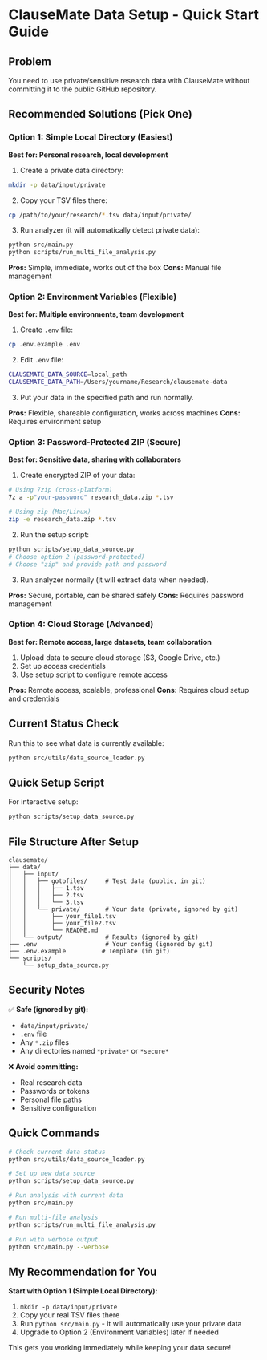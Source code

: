 # ClauseMate Data Setup - Quick Start Guide

## Problem
You need to use private/sensitive research data with ClauseMate without committing it to the public GitHub repository.

## Recommended Solutions (Pick One)

### Option 1: Simple Local Directory (Easiest)
**Best for: Personal research, local development**

1. Create a private data directory:
```bash
mkdir -p data/input/private
```

2. Copy your TSV files there:
```bash
cp /path/to/your/research/*.tsv data/input/private/
```

3. Run analyzer (it will automatically detect private data):
```bash
python src/main.py
python scripts/run_multi_file_analysis.py
```

**Pros:** Simple, immediate, works out of the box
**Cons:** Manual file management

### Option 2: Environment Variables (Flexible)
**Best for: Multiple environments, team development**

1. Create `.env` file:
```bash
cp .env.example .env
```

2. Edit `.env` file:
```bash
CLAUSEMATE_DATA_SOURCE=local_path
CLAUSEMATE_DATA_PATH=/Users/yourname/Research/clausemate-data
```

3. Put your data in the specified path and run normally.

**Pros:** Flexible, shareable configuration, works across machines
**Cons:** Requires environment setup

### Option 3: Password-Protected ZIP (Secure)
**Best for: Sensitive data, sharing with collaborators**

1. Create encrypted ZIP of your data:
```bash
# Using 7zip (cross-platform)
7z a -p"your-password" research_data.zip *.tsv

# Using zip (Mac/Linux)
zip -e research_data.zip *.tsv
```

2. Run the setup script:
```bash
python scripts/setup_data_source.py
# Choose option 2 (password-protected)
# Choose "zip" and provide path and password
```

3. Run analyzer normally (it will extract data when needed).

**Pros:** Secure, portable, can be shared safely
**Cons:** Requires password management

### Option 4: Cloud Storage (Advanced)
**Best for: Remote access, large datasets, team collaboration**

1. Upload data to secure cloud storage (S3, Google Drive, etc.)
2. Set up access credentials
3. Use setup script to configure remote access

**Pros:** Remote access, scalable, professional
**Cons:** Requires cloud setup and credentials

## Current Status Check

Run this to see what data is currently available:
```bash
python src/utils/data_source_loader.py
```

## Quick Setup Script

For interactive setup:
```bash
python scripts/setup_data_source.py
```

## File Structure After Setup

```
clausemate/
├── data/
│   ├── input/
│   │   ├── gotofiles/     # Test data (public, in git)
│   │   │   ├── 1.tsv
│   │   │   ├── 2.tsv
│   │   │   └── 3.tsv
│   │   └── private/       # Your data (private, ignored by git)
│   │       ├── your_file1.tsv
│   │       ├── your_file2.tsv
│   │       └── README.md
│   └── output/            # Results (ignored by git)
├── .env                   # Your config (ignored by git)
├── .env.example          # Template (in git)
└── scripts/
    └── setup_data_source.py
```

## Security Notes

✅ **Safe (ignored by git):**
- `data/input/private/`
- `.env` file
- Any `*.zip` files
- Any directories named `*private*` or `*secure*`

❌ **Avoid committing:**
- Real research data
- Passwords or tokens
- Personal file paths
- Sensitive configuration

## Quick Commands

```bash
# Check current data status
python src/utils/data_source_loader.py

# Set up new data source
python scripts/setup_data_source.py

# Run analysis with current data
python src/main.py

# Run multi-file analysis
python scripts/run_multi_file_analysis.py

# Run with verbose output
python src/main.py --verbose
```

## My Recommendation for You

**Start with Option 1 (Simple Local Directory):**

1. `mkdir -p data/input/private`
2. Copy your real TSV files there
3. Run `python src/main.py` - it will automatically use your private data
4. Upgrade to Option 2 (Environment Variables) later if needed

This gets you working immediately while keeping your data secure!
